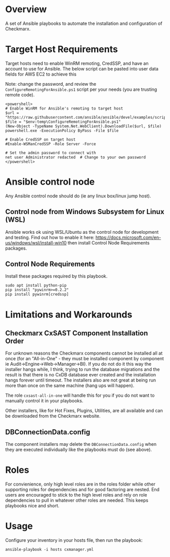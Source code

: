 # Overview
A set of Ansible playbooks to automate the installation and configuration of Checkmarx. 

# Target Host Requirements

Target hosts need to enable WinRM remoting, CredSSP, and have an account to use for Ansible. The below script can be pasted into user data fields for AWS EC2 to achieve this

Note: change the password, and review the ```ConfigureRemotingForAnsible.ps1``` script per your needs (you are trusting remote code).

```
<powershell>
# Enable WinRM for Ansible's remoting to target host
$url = "https://raw.githubusercontent.com/ansible/ansible/devel/examples/scripts/ConfigureRemotingForAnsible.ps1"
$file = "$env:temp\ConfigureRemotingForAnsible.ps1"
(New-Object -TypeName System.Net.WebClient).DownloadFile($url, $file)
powershell.exe -ExecutionPolicy ByPass -File $file 

# Enable CredSSP on target host
#Enable-WSManCredSSP -Role Server -Force

# Set the admin password to connect with
net user Administrator redacted  # Change to your own password
</powershell>
```

# Ansible control node
Any Ansible control node should do (ie any linux box/linux jump host).

## Control node from Windows Subsystem for Linux (WSL)

Ansible works ok using WSL/Ubuntu as the control node for development and testing. Find out how to enable it here: https://docs.microsoft.com/en-us/windows/wsl/install-win10 then install Control Node Requirements packages. 

## Control Node Requirements

 Install these packages required by this playbook.

```
sudo apt install python-pip
pip install "pywinrm>=0.2.2"
pip install pywinrm[credssp]
```

# Limitations and Workarounds

## Checkmarx CxSAST Component Installation Order
For unknown reasons the Checkmarx components cannot be installed all at once (for an "All-in-One" - they must be installed component by component ie Audit->Engine->Web->Manager->BI). If you do not do it this way the installer hangs while, I think, trying to run the database migrations and the result is that there is no CxDB database ever created and the installation hangs forever until timeout. The installers also are not great at being run more than once on the same machine (hang ups will happen).

The role ```cxsast-all-in-one``` will handle this for you if you do not want to manually control it in your playbooks.

Other installers, like for Hot Fixes, Plugins, Utilities, are all available and can be downloaded from the Checkmarx website. 

## DBConnectionData.config
The component installers may delete the ```DBConnectionData.config``` when they are executed individually like the playbooks must do (see above). 

# Roles

For convienience, only high level roles are in the roles folder while other supporting roles for dependencies and for good factoring are nested. End users are encouraged to stick to the high level roles and rely on role dependencies to pull in whatever other roles are needed. This keeps playbooks nice and short. 


# Usage

Configure your inventory in your hosts file, then run the playbook:

```ansible-playbook -i hosts cxmanager.yml```
